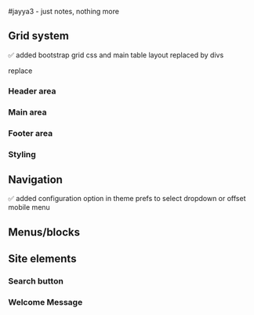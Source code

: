  

#jayya3 - just notes, nothing more


## Grid system

✅ added bootstrap grid css and main table layout replaced by divs 

replace

### Header area

### Main area

### Footer area

### Styling


## Navigation

✅ added configuration option in theme prefs to select dropdown or offset mobile menu


## Menus/blocks


## Site elements

### Search button

### Welcome Message

